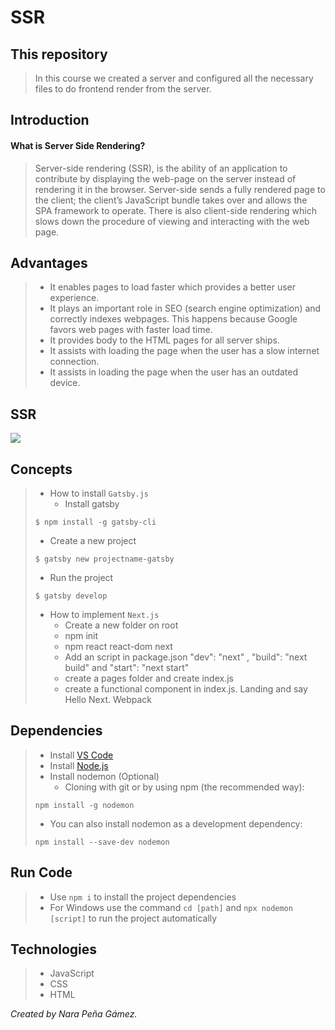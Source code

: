 # SSR

## This repository
> In this course we created a server and configured all the necessary files to do frontend render from the server.
## Introduction

#### What is Server Side Rendering?
> Server-side rendering (SSR), is the ability of an application to contribute by displaying the web-page on the server instead of rendering it in the browser. Server-side sends a fully rendered page to the client; the client’s JavaScript bundle takes over and allows the SPA framework to operate. There is also client-side rendering which slows down the procedure of viewing and interacting with the web page.

## Advantages
> - It enables pages to load faster which provides a better user experience.
> - It plays an important role in SEO (search engine optimization) and correctly indexes webpages. This happens because Google favors web pages with faster load time.
> - It provides body to the HTML pages for all server ships.
> - It assists with loading the page when the user has a slow internet connection.
> - It assists in loading the page when the user has an outdated device.

## SSR

<img src="https://user-images.githubusercontent.com/79294934/124276780-dc2c2000-db09-11eb-884e-6bfe1f5755d0.png"></img>

## Concepts
> - How to install `Gatsby.js`
>   * Install gatsby
> ```
> $ npm install -g gatsby-cli
> ```
>   * Create a new project
> ```
> $ gatsby new projectname-gatsby
> ```
>   * Run the project
> ```
> $ gatsby develop
> ```
>   
> - How to implement `Next.js`
>   * Create a new folder on root
>   * npm init
>   * npm react react-dom next
>   * Add an script in package.json "dev": "next" , "build": "next build" and "start": "next start"
>   * create a pages folder and create index.js
>   * create a functional component in index.js. Landing and say Hello Next. 
> Webpack

## Dependencies
> - Install [VS Code](https://code.visualstudio.com/download)
> - Install [Node.js](https://nodejs.org/en/)
> - Install nodemon (Optional)
>   * Cloning with git or by using npm (the recommended way):
> ```
> npm install -g nodemon
> ```
>   * You can also install nodemon as a development dependency:
>   ```
>   npm install --save-dev nodemon
>   ```

## Run Code
> - Use `npm i` to install the project dependencies
> - For Windows use the command `cd [path]` and `npx nodemon [script]` to run the project automatically

## Technologies
> - JavaScript
> - CSS
> - HTML

_Created by Nara Peña Gámez._
